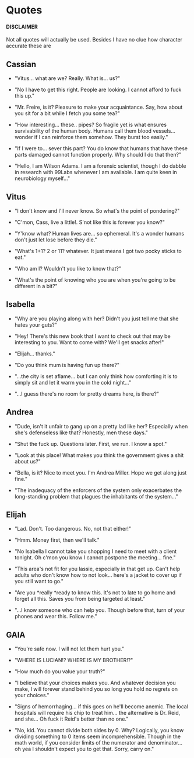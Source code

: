 # Quotes

<div data-block-id="ri-LZnrd" data-callout-type="warn" class="callout"><h4 data-block-id="WcdF7bNx">DISCLAIMER</h4><p data-block-id="Igx6yjVq" data-spacing="double">Not all quotes will actually be used. Besides I have no clue how character accurate these are</p></div>



## Cassian

- "Vitus... what are we? Really. What is... us?"

- "No I have to get this right. People are looking. I cannot afford to fuck this up."

- "Mr. Freire, is it? Pleasure to make your acquaintance. Say, how about you sit for a bit while I fetch you some tea?"

- "How interesting... these.. pipes? So fragile yet is what ensures survivability of the human body. Humans call them blood vessels... wonder if I can reinforce them somehow. They burst too easily."

- "If I were to... sever this part? You do know that humans that have these parts damaged cannot function properly. Why should I do that then?"

- "Hello, I am Wilson Adams. I am a forensic scientist, though I do dabble in research with 99Labs whenever I am available. I am quite keen in neurobiology myself..."

## Vitus

- "I don't know and I'll never know. So what's the point of pondering?"

- "C'mon, Cass, live a little!. S'not like this is forever you know?"

- "Y'know what? Human lives are... so ephemeral. It's a wonder humans don't just let lose before they die."

- "What's 1+1? 2 or 11? whatever. It just means I got two pocky sticks to eat."

- "Who am I? Wouldn't you like to know that?"

- "What's the point of knowing who you are when you're going to be different in a bit?"

## Isabella

- "Why are you playing along with her? Didn't you just tell me that she hates your guts?"

- "Hey! There's this new book that I want to check out that may be interesting to you. Want to come with? We'll get snacks after!"

- "Elijah... thanks."

- "Do you think mum is having fun up there?"

- "...the city is set aflame... but I can only think how comforting it is to simply sit and let it warm you in the cold night..."

- "...I guess there's no room for pretty dreams here, is there?"

## Andrea

- "Dude, isn't it unfair to gang up on a pretty lad like her? Especially when she's defenseless like that? Honestly, men these days."

- "Shut the fuck up. Questions later. First, we run. I know a spot."

- "Look at this place! What makes you think the government gives a shit about us?"

- "Bella, is it? Nice to meet you. I'm Andrea Miller. Hope we get along just fine."

- "The inadequacy of the enforcers of the system only exacerbates the long-standing problem that plagues the inhabitants of the system..."

## Elijah

- "Lad. Don't. Too dangerous. No, not that either!"

- "Hmm. Money first, then we'll talk."

- "No Isabella I cannot take you shopping I need to meet with a client tonight. Oh c'mon you know I cannot postpone the meeting... fine."

- "This area's not fit for you lassie, especially in that get up. Can't help adults who don't know how to not look... here's a jacket to cover up if you still want to go."

- "Are you *really *ready to know this. It's not to late to go home and forget all this. Saves you from being targeted at least."

- "...I know someone who can help you. Though before that, turn of your phones and wear this. Follow me."

## GAIA

- "You're safe now. I will not let them hurt you."

- "WHERE IS LUCIAN!? WHERE IS MY BROTHER!?"

- "How much do you value your truth?"

- "I believe that your choices makes you. And whatever decision you make, I will forever stand behind you so long you hold no regrets on your choices."

- "Signs of hemorrhaging... if this goes on he'll become anemic. The local hospitals will require his chip to treat him... the alternative is Dr. Reid, and she... Oh fuck it Reid's better than no one."

- "No, kid. You cannot divide both sides by 0. Why? Logically, you know dividing something to 0 items seem incomprehensible. Though in the math world, if you consider limits of the numerator and denominator... oh yea I shouldn't expect you to get that. Sorry, carry on."



